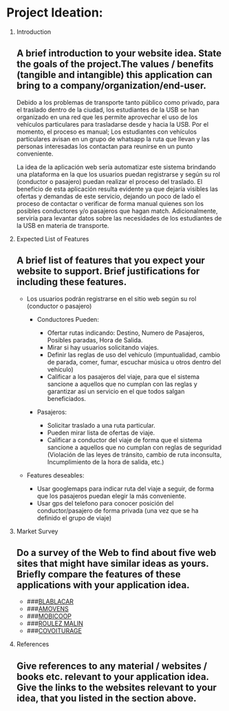 Project Ideation:
=================
1. Introduction
   ## A brief introduction to your website idea. State the goals of the project.The values / benefits (tangible and intangible) this application can bring to a company/organization/end-user.

   Debido a los problemas de transporte tanto público como privado, para el traslado dentro de la ciudad, los estudiantes de la USB se han organizado en una red que les permite aprovechar el uso de los vehículos particulares para trasladarse desde y hacia la USB. Por el momento, el proceso es manual; Los estudiantes con vehículos particulares avisan en un grupo de whatsapp la ruta que llevan y las personas interesadas los contactan para reunirse en un punto conveniente.

   La idea de la aplicación web sería automatizar este sistema brindando una plataforma en la que los usuarios puedan registrarse y según su rol (conductor o pasajero) puedan realizar el proceso del traslado. El beneficio de esta aplicación resulta evidente ya que dejaría visibles las ofertas y demandas de este servicio, dejando un poco de lado el proceso de contactar o verificar de forma manual quienes son los posibles conductores y/o pasajeros que hagan match.  Adicionalmente, serviría para levantar datos sobre las necesidades de los estudiantes de la USB en materia de transporte.

2. Expected List of Features
   ## A brief list of features that you expect your website to support. Brief justifications for including these features.

   - Los usuarios podrán registrarse en el sitio web según su rol (conductor o pasajero)

     - Conductores Pueden:

       - Ofertar rutas indicando: Destino, Numero de Pasajeros, Posibles paradas, Hora de Salida.
       - Mirar si hay usuarios solicitando viajes.
       - Definir las reglas de uso del vehículo (impuntualidad, cambio de parada, comer, fumar, escuchar música u otros dentro del vehículo)
       - Calificar a los pasajeros del viaje, para que el sistema sancione a aquellos que no cumplan con las reglas y garantizar así un servicio en el que todos salgan beneficiados.

     - Pasajeros:

       - Solicitar traslado a una ruta particular.
       - Pueden mirar lista de ofertas de viaje.
       - Calificar a conductor del viaje de forma que el sistema sancione a aquellos que no cumplan con reglas de seguridad (Violación de las leyes de tránsito, cambio de ruta inconsulta, Incumplimiento de la hora de salida, etc.)


   - Features deseables:

     - Usar googlemaps para indicar ruta del viaje a seguir, de forma que los pasajeros puedan elegir la más conveniente.
     - Usar gps del telefono para conocer posición del conductor/pasajero de forma privada (una vez que se ha definido el grupo de viaje)

3. Market Survey
   ## Do a survey of the Web to find about five web sites that might have similar ideas as yours. Briefly compare the features of these applications with your application idea.

   * ###[BLABLACAR](https://www.blablacar.es/)
   * ###[AMOVENS](https://amovens.com/)
   * ###[MOBICOOP](https://www.mobicoop.fr/)
   * ###[ROULEZ MALIN](https://www.roulezmalin.com/)
   * ###[COVOITURAGE](https://www.covoiturage.ca/)


4. References
   ## Give references to any material / websites / books etc. relevant to your application idea. Give the links to the websites relevant to your idea, that you listed in the section above.
